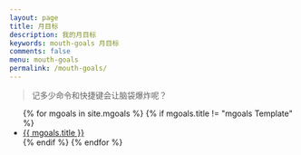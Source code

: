 ```yaml
---
layout: page
title: 月目标
description: 我的月目标
keywords: mouth-goals 月目标
comments: false
menu: mouth-goals
permalink: /mouth-goals/
---
```


> 记多少命令和快捷键会让脑袋爆炸呢？

<ul class="listing">
{% for mgoals in site.mgoals %}
{% if mgoals.title != "mgoals Template" %}
<li class="listing-item"><a href="{{ site.url }}{{ mgoals.url }}">{{ mgoals.title }}</a></li>
{% endif %}
{% endfor %}
</ul>